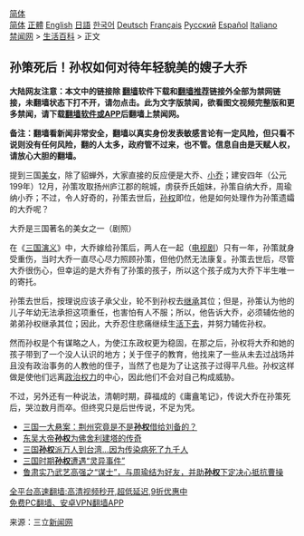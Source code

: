  <!-- 面包屑导航 --> <div class="breadcrumb"><!-- GTranslate: https://gtranslate.io/ -->  <div class="switcher notranslate">  <div class="selected">  <a href="#" onclick="return false;"> 简体</a>  </div>  <div class="option">  <a href="https://www.bannedbook.org" onclick="doGTranslate('zh-CN|zh-CN');jQuery('div.switcher div.selected a').html(jQuery(this).html());return false;" title="简体中文" class="nturl selected"> 简体</a>  <a href="https://www.bannedbook.org/zh-tw/" onclick="doGTranslate('zh-CN|zh-TW');jQuery('div.switcher div.selected a').html(jQuery(this).html());return false;" title="繁體中文" class="nturl"> 正體</a>  <a href="https://www.bannedbook.org/en/" onclick="doGTranslate('zh-CN|en');jQuery('div.switcher div.selected a').html(jQuery(this).html());return false;" title="English" class="nturl"> English</a>  <a href="https://www.bannedbook.org/ja/" onclick="doGTranslate('zh-CN|ja');jQuery('div.switcher div.selected a').html(jQuery(this).html());return false;" title="日本語" class="nturl"> 日語</a>  <a href="https://www.bannedbook.org/ko/" onclick="doGTranslate('zh-CN|ko');jQuery('div.switcher div.selected a').html(jQuery(this).html());return false;" title="한국어" class="nturl"> 한국어</a>  <a href="https://www.bannedbook.org/de/" onclick="doGTranslate('zh-CN|de');jQuery('div.switcher div.selected a').html(jQuery(this).html());return false;" title="Deutsch" class="nturl"> Deutsch</a>  <a href="https://www.bannedbook.org/fr/" onclick="doGTranslate('zh-CN|fr');jQuery('div.switcher div.selected a').html(jQuery(this).html());return false;" title="Français" class="nturl"> Français</a>  <a href="https://www.bannedbook.org/ru/" onclick="doGTranslate('zh-CN|ru');jQuery('div.switcher div.selected a').html(jQuery(this).html());return false;" title="Русский" class="nturl"> Русский</a>  <a href="https://www.bannedbook.org/es/" onclick="doGTranslate('zh-CN|es');jQuery('div.switcher div.selected a').html(jQuery(this).html());return false;" title="Español" class="nturl"> Español</a>  <a href="https://www.bannedbook.org/it/" onclick="doGTranslate('zh-CN|it');jQuery('div.switcher div.selected a').html(jQuery(this).html());return false;" title="Italiano" class="nturl"> Italiano</a>  </div>  </div>      <div class='breadcrumb-sub'><!-- Breadcrumb NavXT 6.3.0 --> <a href="https://www.bannedbook.org/" class="home">禁闻网</a> &gt; <a href="https://www.bannedbook.org/bnews/lifebaike/" class="category">生活百科</a> &gt; 正文</div></div><h2>孙策死后！孙权如何对待年轻貌美的嫂子大乔</h2> <p class="notice"><b>大陆网友注意：本文中的链接除 <a href="https://github.com/bannedbook/fanqiang" >翻墙</a>软件下载和<a href="https://github.com/killgcd/justmysocks/blob/master/README.md">翻墙推荐</a>链接外全部为禁网链接，未翻墙状态下打不开，请勿点击。此为文字版禁闻，欲看图文视频完整版和更多禁闻，请下载<a href="https://github.com/bannedbook/fanqiang">翻墙软件或APP</a>后翻墙上禁闻网。</p><p>备注：翻墙看新闻非常安全，翻墙以真实身份发表敏感言论有一定风险，但只看不说则没有任何风险，翻的人太多，政府管不过来，也不管。信息自由是天赋人权，请放心大胆的翻墙。</b></p>  <div class="entry"> <p>提到三国<a href="https://www.bannedbook.org/bnews/tag/%e7%be%8e%e5%a5%b3/" class="st_tag internal_tag" rel="tag" title="标签 美女 下的日志">美女</a>，除了貂蝉外，大家直接的反应便是大乔、<a href="https://www.bannedbook.org/bnews/tag/%e5%b0%8f%e4%b9%94/" class="st_tag internal_tag" rel="tag" title="标签 小乔 下的日志">小乔</a>；建安四年（公元199年）12月，孙策攻取扬州庐江郡的皖城，虏获乔氏姐妹，孙策自纳大乔，周瑜纳小乔；不过，令人好奇的，孙策去世后，<a href="https://www.bannedbook.org/bnews/tag/%e5%ad%99%e6%9d%83/" class="st_tag internal_tag" rel="tag" title="标签 孙权 下的日志">孙权</a>即位，他是如何处理作为孙策遗孀的大乔呢？</p> <p>大乔是三国著名的美女之一（剧照）</p>  <p>在《<a href="https://www.bannedbook.org/bnews/tag/%e4%b8%89%e5%9b%bd%e6%bc%94%e4%b9%89/" class="st_tag internal_tag" rel="tag" title="标签 三国演义 下的日志">三国演义</a>》中，大乔嫁给孙策后，两人在一起（<a href="https://www.bannedbook.org/bnews/tag/%E7%94%B5%E8%A7%86%E5%89%A7/" class="st_tag internal_tag" rel="tag" title="标签 电视剧 下的日志">电视剧</a>）只有一年，孙策就身受重伤，当时大乔一直尽心尽力照顾孙策，但他仍然无法康复。孙策去世后，尽管大乔很伤心，但幸运的是大乔有了孙策的孩子，所以这个孩子成为大乔下半生唯一的寄托。</p> <p>孙策去世后，按理说应该子承父业，轮不到孙权去<a href="https://www.bannedbook.org/bnews/tag/%E7%BB%A7%E6%89%BF/" class="st_tag internal_tag" rel="tag" title="标签 继承 下的日志">继承</a>其位；但是，孙策认为他的儿子年幼无法承担这项重任，也害怕有人不服；所以，他告诉大乔，必须辅佐他的弟弟孙权继承其位；因此，大乔忍住悲痛继续生<a href="https://www.bannedbook.org/bnews/tag/%E6%B4%BB%E4%B8%8B%E5%8E%BB/" class="st_tag internal_tag" rel="tag" title="标签 活下去 下的日志">活下去</a>，并努力辅佐孙权。</p>  <p>然而孙权是个有谋略之人，为使江东政权更为稳固，在那之后，孙权将大乔和她的孩子带到了一个没人认识的地方；关于侄子的教育，他找来了一些从未去过战场并且没有政治事务的人教他的侄子，当然了也是为了让这孩子过得平凡些。孙权这样做是使他们远离<a href="https://www.bannedbook.org/bnews/tag/%E6%94%BF%E6%B2%BB%E6%9D%83%E5%8A%9B/" class="st_tag internal_tag" rel="tag" title="标签 政治权力 下的日志">政治权力</a>的中心，因此他们不会对自己构成威胁。</p> <p>不过，另外还有一种说法，清朝时期，薛福成的《庸盦笔记》，传说大乔在孙策死后，哭泣数月而卒。但终究只是后世传说，不足为凭。</p>  <ul class='op-related-articles' title='相关阅读'> <li><a href='https://www.bannedbook.org/bnews/lifebaike/20210718/1589551.html' target='_blank'>三国一大悬案：荆州究竟是不是<b>孙权</b>借给刘备的？</a></li> <li><a href='https://www.bannedbook.org/bnews/lifebaike/20200628/1352060.html' target='_blank'>东吴大帝<b>孙权</b>为佛舍利建塔的传奇</a></li> <li><a href='https://www.bannedbook.org/bnews/funmedia/20200201/1268819.html' target='_blank'>三国<b>孙权</b>派万人到台湾…因为传染病死了九千人</a></li> <li><a href='https://www.bannedbook.org/bnews/lifebaike/20190512/1126874.html' target='_blank'>三国时期<b>孙权</b>遭遇“灵异事件”</a></li> <li><a href='https://www.bannedbook.org/bnews/cnnews/20181023/1018924.html' target='_blank'>鲁肃实乃武艺高强之“谋士”，与周瑜结为好友，并助<b>孙权</b>下定决心抵抗曹操</a></li> </ul> <p class="texttj"> <a href="https://github.com/bannedbook/fanqiang/wiki/V2ray%E6%9C%BA%E5%9C%BA" target="_blank">全平台高速翻墙:高清视频秒开,超低延迟,9折优惠中</a><br/> <a href="https://github.com/bannedbook/fanqiang/wiki/%E7%A6%81%E9%97%BB%E7%BD%91%E5%AE%89%E5%8D%93%E7%BF%BB%E5%A2%99%E6%96%B0%E9%97%BBAPP" target="_blank">免费PC翻墙、安卓VPN翻墙APP</a></p><p> 来源：三立<span class='wp_keywordlink_affiliate'><a href="https://www.bannedbook.org/" title="新闻网">新闻网</a></span> </p> <a name='sharetosocial'></a>  <div style="margin-bottom:5px;padding-bottom:5px;clear:both"> <div id="archive-pix-1" class="banner-ads"> <!-- AuctionX Display platform tag START --> <div id="26318x728x90x621x_ADSLOT2" clicktrack="%%CLICK_URL_ESC%%"></div> <!-- AuctionX Display platform tag END --> </div> <div id="archive-pix-2" class="banner-ads"> <!-- AuctionX Display platform tag START --> <div id="26315x300x250x621x_ADSLOT2" clicktrack="%%CLICK_URL_ESC%%"></div> <!-- AuctionX Display platform tag END --> </div> </div>  <div id="archive-pix-1" class="banner-ads"> <!-- AuctionX Display platform tag START --> <div id="26318x728x90x621x_ADSLOT3" clicktrack="%%CLICK_URL_ESC%%"></div> <!-- AuctionX Display platform tag END --> </div> </div><!--END ENTRY--> 